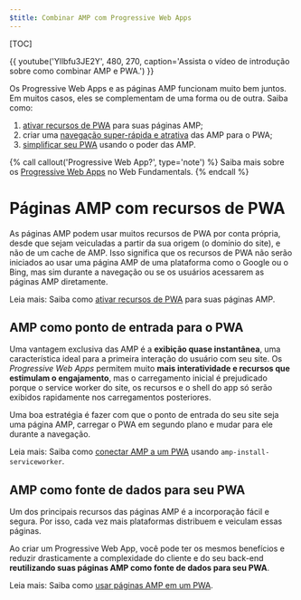 ```yaml
---
$title: Combinar AMP com Progressive Web Apps
---
```

[TOC]

{{ youtube('Yllbfu3JE2Y', 480, 270, caption='Assista o vídeo de introdução sobre como combinar AMP e PWA.') }}

Os Progressive Web Apps e as páginas AMP funcionam muito bem juntos. Em muitos casos, eles se complementam de uma forma ou de outra. Saiba como:

1. [ativar recursos de PWA](/pt_br/docs/guides/pwa-amp/amp-as-pwa.html) para suas páginas AMP;
2. criar uma [navegação super-rápida e atrativa](/pt_br/docs/guides/pwa-amp/amp-to-pwa.html) das AMP para o PWA;
3. [simplificar seu PWA](/pt_br/docs/guides/pwa-amp/amp-in-pwa.html) usando o poder das AMP.

{% call callout('Progressive Web App?', type='note') %}
Saiba mais sobre os [Progressive Web Apps](https://developers.google.com/web/progressive-web-apps/) no Web Fundamentals.
{% endcall %}

# Páginas AMP com recursos de PWA

As páginas AMP podem usar muitos recursos de PWA por conta própria, desde que sejam veiculadas a partir da sua origem (o domínio do site), e não de um cache de AMP. Isso significa que os recursos de PWA não serão iniciados ao usar uma página AMP de uma plataforma como o Google ou o Bing, mas sim durante a navegação ou se os usuários acessarem as páginas AMP diretamente.

Leia mais: Saiba como [ativar recursos de PWA](/pt_br/docs/guides/pwa-amp/amp-as-pwa.html) para suas páginas AMP.

## AMP como ponto de entrada para o PWA

Uma vantagem exclusiva das AMP é a **exibição quase instantânea**, uma característica ideal para a primeira interação do usuário com seu site. Os *Progressive Web Apps* permitem muito **mais interatividade e recursos que estimulam o engajamento**, mas o carregamento inicial é prejudicado porque o service worker do site, os recursos e o shell do app só serão exibidos rapidamente nos carregamentos posteriores.

Uma boa estratégia é fazer com que o ponto de entrada do seu site seja uma página AMP, carregar o PWA em segundo plano e mudar para ele durante a navegação.

Leia mais: Saiba como [conectar AMP a um PWA](/pt_br/docs/guides/pwa-amp/amp-to-pwa.html) usando `amp-install-serviceworker`.

## AMP como fonte de dados para seu PWA

Um dos principais recursos das páginas AMP é a incorporação fácil e segura. Por isso, cada vez mais plataformas distribuem e veiculam essas páginas.

Ao criar um Progressive Web App, você pode ter os mesmos benefícios e reduzir drasticamente a complexidade do cliente e do seu back-end **reutilizando suas páginas AMP como fonte de dados para seu PWA**.

Leia mais: Saiba como [usar páginas AMP em um PWA](/pt_br/docs/guides/pwa-amp/amp-in-pwa.html).
